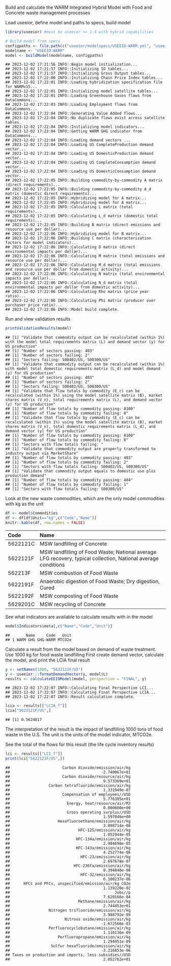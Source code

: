 Build and calculate the WARM Integrated Hybrid Model with Food and
Concrete waste management processes

Load useeior, define model and paths to specs, build model

``` r
library(useeior) #must be useeior >= 1.4 with hybrid capabilities

# Build model from specs
configpaths <- file.path(c("useeior/modelspecs/USEEIO-WARM.yml", "useeior/hybridizationspecs/WARMv15.yml"))
modelname <- "USEEIO-WARM"
model <- buildModel(modelname, configpaths)
```

    ## 2023-12-02 17:21:56 INFO::Begin model initialization...
    ## 2023-12-02 17:21:57 INFO::Initializing IO tables...
    ## 2023-12-02 17:21:57 INFO::Initializing Gross Output tables...
    ## 2023-12-02 17:22:00 INFO::Initializing Chain Price Index tables...
    ## 2023-12-02 17:22:01 INFO::Loading hybridization specification file for WARMv15...
    ## 2023-12-02 17:22:01 INFO::Initializing model satellite tables...
    ## 2023-12-02 17:22:01 INFO::Loading Greenhouse Gases flows from DataCommons...
    ## 2023-12-02 17:22:03 INFO::Loading Employment flows from DataCommons...
    ## 2023-12-02 17:22:04 INFO::Generating Value Added flows...
    ## 2023-12-02 17:22:04 INFO::No duplicate flows exist across satellite tables.
    ## 2023-12-02 17:22:04 INFO::Initializing model indicators...
    ## 2023-12-02 17:22:04 INFO::Getting WARM GHG indicator from DataCommons...
    ## 2023-12-02 17:22:04 INFO::Loading demand vectors ...
    ## 2023-12-02 17:22:04 INFO::Loading US CompleteProduction demand vector...
    ## 2023-12-02 17:22:04 INFO::Loading US DomesticProduction demand vector...
    ## 2023-12-02 17:22:04 INFO::Loading US CompleteConsumption demand vector...
    ## 2023-12-02 17:22:04 INFO::Loading US DomesticConsumption demand vector...
    ## 2023-12-02 17:22:05 INFO::Building commodity-by-commodity A matrix (direct requirements)...
    ## 2023-12-02 17:22:05 INFO::Building commodity-by-commodity A_d matrix (domestic direct requirements)...
    ## 2023-12-02 17:22:05 INFO::Hybridizing model for A matrix...
    ## 2023-12-02 17:22:05 INFO::Hybridizing model for A matrix...
    ## 2023-12-02 17:22:05 INFO::Calculating L matrix (total requirements)...
    ## 2023-12-02 17:22:05 INFO::Calculating L_d matrix (domestic total requirements)...
    ## 2023-12-02 17:22:05 INFO::Building B matrix (direct emissions and resource use per dollar)...
    ## 2023-12-02 17:22:06 INFO::Hybridizing model for B matrix...
    ## 2023-12-02 17:22:06 INFO::Building C matrix (characterization factors for model indicators)...
    ## 2023-12-02 17:22:06 INFO::Calculating D matrix (direct environmental impacts per dollar)...
    ## 2023-12-02 17:22:06 INFO::Calculating M matrix (total emissions and resource use per dollar)...
    ## 2023-12-02 17:22:06 INFO::Calculating M_d matrix (total emissions and resource use per dollar from domestic activity)...
    ## 2023-12-02 17:22:06 INFO::Calculating N matrix (total environmental impacts per dollar)...
    ## 2023-12-02 17:22:06 INFO::Calculating N_d matrix (total environmental impacts per dollar from domestic activity)...
    ## 2023-12-02 17:22:06 INFO::Calculating Rho matrix (price year ratio)...
    ## 2023-12-02 17:22:06 INFO::Calculating Phi matrix (producer over purchaser price ratio)...
    ## 2023-12-02 17:22:06 INFO::Model build complete.

Run and view validation results

``` r
printValidationResults(model)
```

    ## [1] "Validate that commodity output can be recalculated (within 1%) with the model total requirements matrix (L) and demand vector (y) for US production"
    ## [1] "Number of sectors passing: 403"
    ## [1] "Number of sectors failing: 2"
    ## [1] "Sectors failing: S00402/US, S00300/US"
    ## [1] "Validate that commodity output can be recalculated (within 1%) with model total domestic requirements matrix (L_d) and model demand (y) for US production"
    ## [1] "Number of sectors passing: 403"
    ## [1] "Number of sectors failing: 2"
    ## [1] "Sectors failing: S00402/US, S00300/US"
    ## [1] "Validate that flow totals by commodity (E_c) can be recalculated (within 1%) using the model satellite matrix (B), market shares matrix (V_n), total requirements matrix (L), and demand vector (y) for US production"
    ## [1] "Number of flow totals by commodity passing: 8100"
    ## [1] "Number of flow totals by commodity failing: 0"
    ## [1] "Validate that flow totals by commodity (E_c) can be recalculated (within 1%) using the model satellite matrix (B), market shares matrix (V_n), total domestic requirements matrix (L_d), and demand vector (y) for US production"
    ## [1] "Number of flow totals by commodity passing: 8100"
    ## [1] "Number of flow totals by commodity failing: 0"
    ## [1] "Sectors with flow totals failing: "
    ## [1] "Validate that commodity output are properly transformed to industry output via MarketShare"
    ## [1] "Number of flow totals by commodity passing: 403"
    ## [1] "Number of flow totals by commodity failing: 2"
    ## [1] "Sectors with flow totals failing: S00402/US, S00300/US"
    ## [1] "Validate that commodity output equals to domestic use plus production demand"
    ## [1] "Number of flow totals by commodity passing: 404"
    ## [1] "Number of flow totals by commodity failing: 1"
    ## [1] "Sectors with flow totals failing: S00300/US"

Look at the new waste commodities, which are the only model commodities
with kg as the unit

``` r
df <- model$Commodities
df <- df[df$Unit=="kg",c("Code","Name")]
knitr::kable(df, row.names = FALSE)
```

| Code     | Name                                                                                                          |
|:---------|:--------------------------------------------------------------------------------------------------------------|
| 5622121C | MSW landfilling of Concrete                                                                                   |
| 5622121F | MSW landfilling of Food Waste; National average LFG recovery, typical collection, National average conditions |
| 562213F  | MSW combustion of Food Waste                                                                                  |
| 5622191F | Anaerobic digestion of Food Waste; Dry digestion, Cured                                                       |
| 5622192F | MSW composting of Food Waste                                                                                  |
| 5629201C | MSW recycling of Concrete                                                                                     |

See what indicators are available to calculate results with in the model

``` r
model$Indicators$meta[,c("Name","Code","Unit")]
```

    ##       Name     Code   Unit
    ## 1 WARM GHG GHG-WARM MTCO2e

Calculate a result from the model based on demand of waste treatment.
Use 1000 kg for food waste landfilling First create demand vector,
calculate the model, and print the LCIA final result

``` r
y <- setNames(1000, "5622121F/US")
y <- useeior:::formatDemandVector(y, model$L)
results <- calculateEEIOModel(model, perspective = "FINAL", y)
```

    ## 2023-12-02 17:22:07 INFO::Calculating Final Perspective LCI...
    ## 2023-12-02 17:22:07 INFO::Calculating Final Perspective LCIA...
    ## 2023-12-02 17:22:07 INFO::Result calculation complete.

``` r
lcia <- results[["LCIA_f"]]
lcia["5622121F/US",]
```

    ## [1] 0.5624817

The interpretation of the result is the impact of landfilling 1000 tons
of food waste in the U.S. The unit is the units of the model indicator,
MTCO2e.

See the total of the flows for this result (the life cycle inventory
results)

``` r
lci <- results[["LCI_f"]]
print(lci["5622121F/US",])
```

    ##                       Carbon dioxide/emission/air/kg 
    ##                                        -2.740067e+01 
    ##                       Carbon dioxide/resource/air/kg 
    ##                                         9.573369e+01 
    ##                 Carbon tetrafluoride/emission/air/kg 
    ##                                         1.331949e-07 
    ##                       Compensation of employees//USD 
    ##                                         5.776305e+01 
    ##                         Energy, heat/resource/air/MJ 
    ##                                         0.000000e+00 
    ##                         Gross operating surplus//USD 
    ##                                         1.597046e+00 
    ##                     Hexafluoroethane/emission/air/kg 
    ##                                         3.098714e-08 
    ##                              HFC-125/emission/air/kg 
    ##                                         1.052944e-05 
    ##                             HFC-134a/emission/air/kg 
    ##                                         2.984698e-05 
    ##                             HFC-143a/emission/air/kg 
    ##                                         4.252774e-06 
    ##                               HFC-23/emission/air/kg 
    ##                                         2.697678e-07 
    ##                            HFC-236fa/emission/air/kg 
    ##                                         8.394840e-08 
    ##                               HFC-32/emission/air/kg 
    ##                                         6.100237e-06 
    ##      HFCs and PFCs, unspecified/emission/air/kg CO2e 
    ##                                         1.139220e-02 
    ##                                              Jobs//p 
    ##                                         7.620166e-04 
    ##                              Methane/emission/air/kg 
    ##                                         2.744453e+01 
    ##                 Nitrogen trifluoride/emission/air/kg 
    ##                                         3.988792e-09 
    ##                        Nitrous oxide/emission/air/kg 
    ##                                        -1.672566e-03 
    ##                 Perfluorocyclobutane/emission/air/kg 
    ##                                         1.110136e-09 
    ##                     Perfluoropropane/emission/air/kg 
    ##                                         1.294951e-09 
    ##                  Sulfur hexafluoride/emission/air/kg 
    ##                                        -3.216853e-06 
    ## Taxes on production and imports, less subsidies//USD 
    ##                                         2.052762e+01
